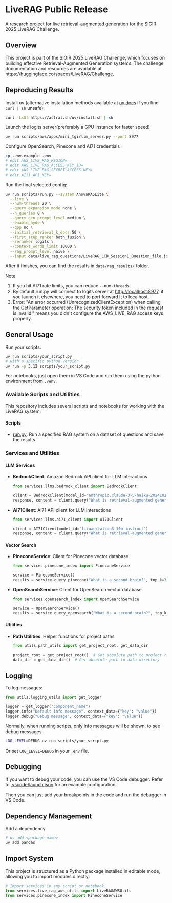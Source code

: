 # LiveRAG Public Release

A research project for live retrieval-augmented generation for the SIGIR 2025 LiveRAG Challenge.

## Overview

This project is part of the SIGIR 2025 LiveRAG Challenge, which focuses on building effective Retrieval-Augmented Generation systems. The challenge documentation and resources are available at <https://huggingface.co/spaces/LiveRAG/Challenge>.

## Reproducing Results

Install uv (alternative installation methods available at [uv docs](https://docs.astral.sh/uv/getting-started/installation/) if you find `curl | sh` unsafe):

```bash
curl -LsSf https://astral.sh/uv/install.sh | sh
```

Launch the logits server(preferably a GPU instance for faster speed)

```bash
uv run scripts/aws/apps/mini_tgi/llm_server.py --port 8977
```

Configure OpenSearch, Pinecone and AI71 credentials

```bash
cp .env.example .env
# edit AWS_LIVE_RAG_REGION=
# edit AWS_LIVE_RAG_ACCESS_KEY_ID=
# edit AWS_LIVE_RAG_SECRET_ACCESS_KEY=
# edit AI71_API_KEY=
```

Run the final selected config:

```bash
uv run scripts/run.py --system AnovaRAGLite \
  --live \
  --num-threads 20 \
  --query_expansion_mode none \
  --n_queries 8 \
  --query_gen_prompt_level medium \
  --enable_hyde \
  --qpp no \
  --initial_retrieval_k_docs 50 \
  --first_step_ranker both_fusion \
  --reranker logits \
  --context_words_limit 10000 \
  --rag_prompt_level naive \
  --input data/live_rag_questions/LiveRAG_LCD_Session1_Question_file.jsonl
```

After it finishes, you can find the results in `data/rag_results/` folder.

Note

1. If you hit AI71 rate limits, you can reduce `--num-threads`.
2. By default run.py will connect to logits server at <http://localhost:8977>, if you launch it elsewhere, you need to port forward it to localhost.
3. Error: "An error occurred (UnrecognizedClientException) when calling the GetParameter operation: The security token included in the request is invalid." means you didn't configure the AWS_LIVE_RAG access keys properly.

## General Usage

Run your scripts:

```bash
uv run scripts/your_script.py
# with a specific python version
uv run -p 3.12 scripts/your_script.py
```

For notebooks, just open them in VS Code and run them using the python environment from `.venv`.

### Available Scripts and Utilities

This repository includes several scripts and notebooks for working with the LiveRAG system:

#### Scripts

- [run.py](scripts/run.py): Run a specified RAG system on a dataset of questions and save the results

### Services and Utilities

#### LLM Services

- **BedrockClient**: Amazon Bedrock API client for LLM interactions

  ```python
  from services.llms.bedrock_client import BedrockClient
  
  client = BedrockClient(model_id="anthropic.claude-3-5-haiku-20241022-v1:0")
  response, content = client.query("What is retrieval-augmented generation?")
  ```

- **AI71Client**: AI71 API client for LLM interactions

  ```python
  from services.llms.ai71_client import AI71Client
  
  client = AI71Client(model_id="tiiuae/falcon3-10b-instruct")
  response, content = client.query("What is retrieval-augmented generation?")
  ```

#### Vector Search

- **PineconeService**: Client for Pinecone vector database

  ```python
  from services.pinecone_index import PineconeService
  
  service = PineconeService()
  results = service.query_pinecone("What is a second brain?", top_k=3)
  ```

- **OpenSearchService**: Client for OpenSearch vector database

  ```python
  from services.opensearch_index import OpenSearchService
  
  service = OpenSearchService()
  results = service.query_opensearch("What is a second brain?", top_k=3)
  ```

#### Utilities

- **Path Utilities**: Helper functions for project paths

  ```python
  from utils.path_utils import get_project_root, get_data_dir
  
  project_root = get_project_root()  # Get absolute path to project root
  data_dir = get_data_dir()  # Get absolute path to data directory
  ```

## Logging

To log messages:

```python
from utils.logging_utils import get_logger

logger = get_logger("component_name")
logger.info("Default info message", context_data={"key": "value"})
logger.debug("Debug message", context_data={"key": "value"})
```

Normally, when running scripts, only info messages will be shown, to see debug messages:

```bash
LOG_LEVEL=DEBUG uv run scripts/your_script.py
```

Or set `LOG_LEVEL=DEBUG` in your `.env` file.

## Debugging

If you want to debug your code, you can use the VS Code debugger. Refer to [.vscode/launch.json](.vscode/launch.json) for an example configuration.

Then you can just add your breakpoints in the code and run the debugger in VS Code.

## Dependency Management

Add a dependency

```bash
# uv add <package-name>
uv add pandas
```

## Import System

This project is structured as a Python package installed in editable mode, allowing you to import modules directly:

```python
# Import services in any script or notebook
from services.live_rag_aws_utils import LiveRAGAWSUtils
from services.pinecone_index import PineconeService
```
